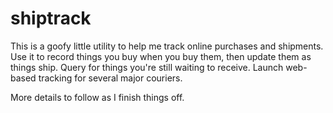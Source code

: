 shiptrack
=========

This is a goofy little utility to help me track online purchases and shipments. Use it to record things you buy when you buy them, then update them as things ship. Query for things you're still waiting to receive. Launch web-based tracking for several major couriers.

More details to follow as I finish things off.
